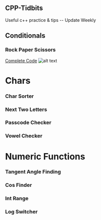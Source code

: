 ## CPP-Tidbits
Useful c++ practice &amp; tips -- Update Weekly
## Conditionals
###	Rock Paper Scissors
[Complete Code](https://github.com/francisknight/CPP-Tidbits/blob/master/Rock%20Paper%20Scissors/main.cpp)
![alt text](https://github.com/francisknight/CPP-Tidbits/blob/master/Rock%20Paper%20Scissors/rps.png)
# Chars
###	Char Sorter
###	Next Two Letters
###	Passcode Checker
###	Vowel Checker

# Numeric Functions
 ###	Tangent Angle Finding
###	Cos Finder
###	Int Range
###	Log Switcher
